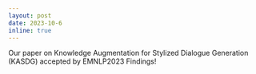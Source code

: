 ```yaml
---
layout: post
date: 2023-10-6
inline: true
---
```


Our paper on Knowledge Augmentation for Stylized Dialogue Generation (KASDG) accepted by EMNLP2023 Findings! 
